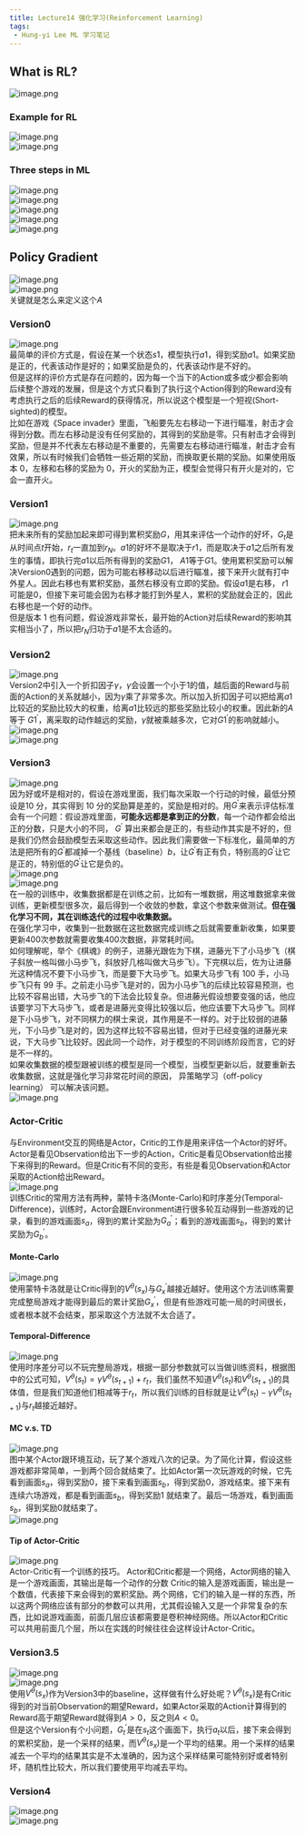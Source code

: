 ```yaml
---
title: Lecture14 强化学习(Reinforcement Learning)
tags:
 - Hung-yi Lee ML 学习笔记
---
```



## What is RL?

![image.png](https://yeyi0003.oss-cn-hangzhou.aliyuncs.com/1721718841206-23dd0d42-0d17-4330-9e7b-615ca4b7e83a.png)

### Example for RL

![image.png](https://yeyi0003.oss-cn-hangzhou.aliyuncs.com/1721718997386-9d8de76e-22de-4f51-9bf8-4b9026f01bba.png)<br />![image.png](https://yeyi0003.oss-cn-hangzhou.aliyuncs.com/1721719063813-db03e965-9e76-4c07-8614-18a0866af1b5.png)

### Three steps in ML

![image.png](https://yeyi0003.oss-cn-hangzhou.aliyuncs.com/1721719462230-6db65dd1-22ac-46d7-9b8c-7444e2accbfa.png)<br />![image.png](https://yeyi0003.oss-cn-hangzhou.aliyuncs.com/1721720599073-c282d8a6-5731-4652-a9a7-f1db9c7fcacd.png)<br />![image.png](https://yeyi0003.oss-cn-hangzhou.aliyuncs.com/1721794717863-076af447-77c9-46b4-a486-a13a87753e33.png)<br />![image.png](https://yeyi0003.oss-cn-hangzhou.aliyuncs.com/1721719695074-95139c5e-2cd3-41b4-94b6-9acaca9b477e.png)<br />![image.png](https://yeyi0003.oss-cn-hangzhou.aliyuncs.com/1721720090530-eb156de3-8e56-4990-9819-2443e26ab364.png)

## Policy Gradient

![image.png](https://yeyi0003.oss-cn-hangzhou.aliyuncs.com/1721720440185-7b19cd64-1c32-43cf-9f30-a1acb58d23cc.png)<br />![image.png](https://yeyi0003.oss-cn-hangzhou.aliyuncs.com/1721721452974-066b3641-fe35-41e4-b9d5-20d43eef6f62.png)<br />关键就是怎么来定义这个$A$

### Version0

![image.png](https://yeyi0003.oss-cn-hangzhou.aliyuncs.com/1721721919489-c98a19a0-e2d2-4b9c-8578-4b6e2799a201.png)<br />最简单的评价方式是，假设在某一个状态$s1$，模型执行$a1$，得到奖励$a1$。如果奖励是正的，代表该动作是好的；如果奖励是负的，代表该动作是不好的。<br />但是这样的评价方式是存在问题的，因为每一个当下的Action或多或少都会影响后续整个游戏的发展，但是这个方式只看到了执行这个Action得到的Reward没有考虑执行之后的后续Reward的获得情况，所以说这个模型是一个短视(Short-sighted)的模型。<br />比如在游戏《Space invader》里面，飞船要先左右移动一下进行瞄准，射击才会得到分数。而左右移动是没有任何奖励的，其得到的奖励是零。只有射击才会得到奖励，但是并不代表左右移动是不重要的，先需要左右移动进行瞄准，射击才会有效果，所以有时候我们会牺牲一些近期的奖励，而换取更长期的奖励。如果使用版本 0，左移和右移的奖励为 0，开火的奖励为正，模型会觉得只有开火是对的，它会一直开火。

### Version1

![image.png](https://yeyi0003.oss-cn-hangzhou.aliyuncs.com/1721727039013-c2772d80-6d26-419a-a556-9200678ee099.png)<br />把未来所有的奖励加起来即可得到累积奖励$G$，用其来评估一个动作的好坏，$G_t$是从时间点$t$开始，$r_t$一直加到$r_N$。$a1$的好坏不是取决于$r1$，而是取决于$a1$之后所有发生的事情，即执行完$a1$以后所有得到的奖励$G1$， $A1$等于$G1$。使用累积奖励可以解决Version0遇到的问题，因为可能右移移动以后进行瞄准，接下来开火就有打中外星人。因此右移也有累积奖励，虽然右移没有立即的奖励。假设$a1$是右移， $r1$可能是0，但接下来可能会因为右移才能打到外星人，累积的奖励就会正的，因此右移也是一个好的动作。<br />但是版本 1 也有问题，假设游戏非常长，最开始的Action对后续Reward的影响其实相当小了，所以把$r_N$归功于$a1$是不太合适的。

### Version2

![image.png](https://yeyi0003.oss-cn-hangzhou.aliyuncs.com/1721727543618-8c09527e-5641-4d40-b818-c0a577307b69.png)<br />Version2中引入一个折扣因子$\gamma$，$\gamma$会设置一个小于1的值，越后面的Reward与前面的Action的关系就越小，因为$\gamma$乘了非常多次。所以加入折扣因子可以把给离$a1$比较近的奖励比较大的权重，给离$a1$比较远的那些奖励比较小的权重。因此新的$A$等于 $G1^{'}$，离采取的动作越远的奖励，$\gamma$就被乘越多次，它对$G1^{'}$的影响就越小。<br />![image.png](https://yeyi0003.oss-cn-hangzhou.aliyuncs.com/1721728121854-b1b128e9-e3a4-4bc0-a80f-bb0552db7b45.png)<br />![image.png](https://yeyi0003.oss-cn-hangzhou.aliyuncs.com/1721728152110-c879e4a6-ecdc-4bd1-a139-524fc71668c3.png)

### Version3

![image.png](https://yeyi0003.oss-cn-hangzhou.aliyuncs.com/1721728229031-ff319ce8-3a8f-42ec-982a-140f22f48cb5.png)<br />因为好或坏是相对的，假设在游戏里面，我们每次采取一个行动的时候，最低分预设是10 分，其实得到 10 分的奖励算是差的，奖励是相对的。用$G^{'}$来表示评估标准会有一个问题：假设游戏里面，**可能永远都是拿到正的分数**，每一个动作都会给出正的分数，只是大小的不同， $G^{'}$ 算出来都会是正的，有些动作其实是不好的，但是我们仍然会鼓励模型去采取这些动作。因此我们需要做一下标准化，最简单的方法是把所有的$G^{'}$都减掉一个基线（baseline）$b$，让$G^{'}$有正有负，特别高的$G^{'}$让它是正的，特别低的$G^{'}$让它是负的。<br />![image.png](https://yeyi0003.oss-cn-hangzhou.aliyuncs.com/1721728592398-6d42d237-8ba7-45ab-add6-8abc8770d908.png)<br />![image.png](https://yeyi0003.oss-cn-hangzhou.aliyuncs.com/1721791961750-7a948b7f-b9f3-4a06-98ba-d79368f90c5d.png)<br />在一般的训练中，收集数据都是在训练之前，比如有一堆数据，用这堆数据拿来做训练，更新模型很多次，最后得到一个收敛的参数，拿这个参数来做测试。**但在强化学习不同，其在训练迭代的过程中收集数据。**<br />在强化学习中，收集到一批数据在这批数据完成训练之后就需要重新收集，如果要更新400次参数就需要收集400次数据，非常耗时间。<br />如何理解呢，举个《棋魂》的例子，进藤光跟佐为下棋，进藤光下了小马步飞（棋子斜放一格叫做小马步飞，斜放好几格叫做大马步飞）。下完棋以后，佐为让进藤光这种情况不要下小马步飞，而是要下大马步飞。如果大马步飞有 100 手，小马步飞只有 99 手。之前走小马步飞是对的，因为小马步飞的后续比较容易预测，也比较不容易出错，大马步飞的下法会比较复杂。但进藤光假设想要变强的话，他应该要学习下大马步飞，或者是进藤光变得比较强以后，他应该要下大马步飞。同样是下小马步飞，对不同棋力的棋士来说，其作用是不一样的。对于比较弱的进藤光，下小马步飞是对的，因为这样比较不容易出错，但对于已经变强的进藤光来说，下大马步飞比较好。因此同一个动作，对于模型的不同训练阶段而言，它的好是不一样的。<br />如果收集数据的模型跟被训练的模型是同一个模型，当模型更新以后，就要重新去收集数据，这就是强化学习非常花时间的原因， 异策略学习（off-policy learning） 可以解决该问题。<br />![image.png](https://yeyi0003.oss-cn-hangzhou.aliyuncs.com/1721794498141-fbc59666-9f3c-4982-9fa2-462a548b8b82.png)

### Actor-Critic

与Environment交互的网络是Actor，Critic的工作是用来评估一个Actor的好坏。Actor是看见Observation给出下一步的Action，Critic是看见Observation给出接下来得到的Reward。但是Critic有不同的变形，有些是看见Observation和Actor采取的Action给出Reward。<br />![image.png](https://yeyi0003.oss-cn-hangzhou.aliyuncs.com/1721800263664-c6e5f955-736b-43cf-b260-1ceceb8db492.png)<br />训练Critic的常用方法有两种，蒙特卡洛(Monte-Carlo)和时序差分(Temporal-Difference)，训练时，Actor会跟Environment进行很多轮互动得到一些游戏的记录，看到的游戏画面$s_a$，得到的累计奖励为$G_a^{'}$；看到的游戏画面$s_b$，得到的累计奖励为$G_b^{'}$。

####  Monte-Carlo

![image.png](https://yeyi0003.oss-cn-hangzhou.aliyuncs.com/1721800885449-06f408d9-a725-4970-bafa-4844f79b5609.png)<br />使用蒙特卡洛就是让Critic得到的$V^{\theta}(s_x)$与$G_x^{'}$越接近越好。使用这个方法训练需要完成整局游戏才能得到最后的累计奖励$G_x^{'}$，但是有些游戏可能一局的时间很长，或者根本就不会结束，那采取这个方法就不太合适了。

#### Temporal-Difference

![image.png](https://yeyi0003.oss-cn-hangzhou.aliyuncs.com/1721802315925-7b482804-24de-40d7-846f-787a8b33c329.png)<br />使用时序差分可以不玩完整局游戏，根据一部分参数就可以当做训练资料，根据图中的公式可知，$V^{\theta}(s_t) = \gamma V^{\theta}(s_{t+1})+r_t$，我们虽然不知道$V^{\theta}(s_t)$和$V^{\theta}(s_{t+1})$的具体值，但是我们知道他们相减等于$r_t$，所以我们训练的目标就是让$V^{\theta}(s_t) - \gamma V^{\theta}(s_{t+1})$与$r_t$越接近越好。

#### MC v.s. TD

![image.png](https://yeyi0003.oss-cn-hangzhou.aliyuncs.com/1721806142868-03eac7b2-021d-49ed-839d-8effab0f2eb4.png)<br />图中某个Actor跟环境互动，玩了某个游戏八次的记录。为了简化计算，假设这些游戏都非常简单，一到两个回合就结束了。比如Actor第一次玩游戏的时候，它先看到画面$s_a$，得到奖励0，接下来看到画面$s_b$，得到奖励0，游戏结束。接下来有连续六场游戏，都是看到画面$s_b$，得到奖励1 就结束了。最后一场游戏，看到画面$s_b$，得到奖励0就结束了。<br />![image.png](https://yeyi0003.oss-cn-hangzhou.aliyuncs.com/1721806471420-d2036fd8-c72a-455e-aae9-52e07e037487.png)

#### Tip of Actor-Critic

![image.png](https://yeyi0003.oss-cn-hangzhou.aliyuncs.com/1721808178601-89e7ae1a-9e88-4494-9fdd-1e5c53dfcbac.png)<br />Actor-Critic有一个训练的技巧。 Actor和Critic都是一个网络，Actor网络的输入是一个游戏画面，其输出是每一个动作的分数 Critic的输入是游戏画面，输出是一个数值，代表接下来会得到的累积奖励。两个网络，它们的输入是一样的东西，所以这两个网络应该有部分的参数可以共用，尤其假设输入又是一个非常复杂的东西，比如说游戏画面，前面几层应该都需要是卷积神经网络。所以Actor和Critic可以共用前面几个层，所以在实践的时候往往会这样设计Actor-Critic。

### Version3.5

![image.png](https://yeyi0003.oss-cn-hangzhou.aliyuncs.com/1721806725990-e90e1cf7-bfc3-4970-83fe-c65f188089e2.png)<br />![image.png](https://yeyi0003.oss-cn-hangzhou.aliyuncs.com/1721807174054-6021a2ac-6c65-48f9-b19f-b8b0f859a07d.png)<br />使用$V^{\theta}(s_x)$作为Version3中的baseline，这样做有什么好处呢？$V^{\theta}(s_x)$是有Critic得到的对当前Observation的期望Reward，如果Actor采取的Action计算得到的Reward高于期望Reward就得到$A > 0$，反之则$A < 0$。<br />但是这个Version有个小问题，$G_t^{'}$是在$s_t$这个画面下，执行$a_t$以后，接下来会得到的累积奖励，是一个采样的结果，而$V^{\theta}(s_x)$是一个平均的结果。用一个采样的结果减去一个平均的结果其实是不太准确的，因为这个采样结果可能特别好或者特别坏，随机性比较大，所以我们要使用平均减去平均。

### Version4

![image.png](https://yeyi0003.oss-cn-hangzhou.aliyuncs.com/1721807590075-fc1578a7-3e91-44e3-a5c0-e1c8aea84266.png)<br />![image.png](https://yeyi0003.oss-cn-hangzhou.aliyuncs.com/1721808127880-4c54d3ab-0616-451a-a4d3-ecbc50b646a6.png)



